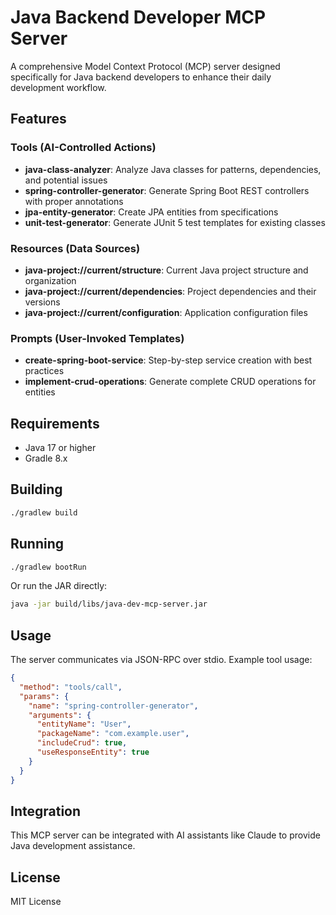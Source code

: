 # Java Backend Developer MCP Server

A comprehensive Model Context Protocol (MCP) server designed specifically for Java backend developers to enhance their daily development workflow.

## Features

### Tools (AI-Controlled Actions)
- **java-class-analyzer**: Analyze Java classes for patterns, dependencies, and potential issues
- **spring-controller-generator**: Generate Spring Boot REST controllers with proper annotations
- **jpa-entity-generator**: Create JPA entities from specifications
- **unit-test-generator**: Generate JUnit 5 test templates for existing classes

### Resources (Data Sources)
- **java-project://current/structure**: Current Java project structure and organization
- **java-project://current/dependencies**: Project dependencies and their versions
- **java-project://current/configuration**: Application configuration files

### Prompts (User-Invoked Templates)
- **create-spring-boot-service**: Step-by-step service creation with best practices
- **implement-crud-operations**: Generate complete CRUD operations for entities

## Requirements

- Java 17 or higher
- Gradle 8.x

## Building

```bash
./gradlew build
```

## Running

```bash
./gradlew bootRun
```

Or run the JAR directly:

```bash
java -jar build/libs/java-dev-mcp-server.jar
```

## Usage

The server communicates via JSON-RPC over stdio. Example tool usage:

```json
{
  "method": "tools/call",
  "params": {
    "name": "spring-controller-generator",
    "arguments": {
      "entityName": "User",
      "packageName": "com.example.user",
      "includeCrud": true,
      "useResponseEntity": true
    }
  }
}
```

## Integration

This MCP server can be integrated with AI assistants like Claude to provide Java development assistance.

## License

MIT License
